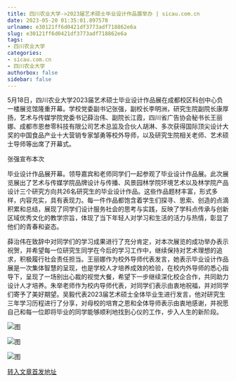 ```yaml
---
title: 四川农业大学->2023届艺术硕士毕业设计作品展举办 | sicau.com.cn
date: 2023-05-20 01:35:01.897578
urlname: e30121ff6d0421df3773adf718862e6a
slug: e30121ff6d0421df3773adf718862e6a
tags: 
- 四川农业大学
categories:
- sicau.com.cn
- 四川农业大学
authorbox: false
sidebar: false
---
```

5月18日，四川农业大学2023届艺术硕士毕业设计作品展在成都校区科创中心负一楼展览馆隆重开幕。学校党委副书记张强，副校长李明洲，研究生院副院长康厚扬，艺术与传媒学院党委书记薛治伟、副院长江霞，四川省广告协会秘书长王丽娜、成都市恩叁零科技有限公司艺术总监及合伙人胡淋、多次获得国际顶尖设计大奖的中国食品产业十大营销专家邹勇等校外导师，以及研究生院相关老师、艺术硕士导师等出席了开幕式。

张强宣布本次
<!--more-->
毕业设计作品展开幕。领导嘉宾和老师同学们一起参观了毕业设计作品展。此次展览展出了艺术与传媒学院品牌设计与传播、风景园林学院环境艺术以及林学院产品设计三个研究方向共26名研究生的毕业设计作品。这些作品题材丰富，形式多样，内容充实，具有表现力。每一件作品都饱含着学生们探寻、思索、创造的点滴积累和总结，展现了同学们设计服务社会的思考与实践，反映了学科点传承与创新区域优秀文化的教学宗旨，体现了当下年轻人对学习和生活的活力与热情，彰显了他们的青春和姿态。

薛治伟在致辞中对同学们的学习成果进行了充分肯定，对本次展览的成功举办表示祝贺，并希望每一位研究生同学在今后的学习工作中，继续保持对艺术理想的追求，积极履行社会责任担当。王丽娜作为校外导师代表发言，她表示毕业设计作品展是一次集体智慧的呈现，也是学校人才培养成效的检验，在校内外导师的悉心指导下，呈现了一场别出心裁的视觉大餐，希望下一步继续深化校企合作，共同助力设计人才培养。朱举老师作为校内导师代表，对同学们表示由衷地祝福，并对同学们寄予了美好期望。吴毅代表2023届艺术硕士全体毕业生进行发言，他对研究生三年学习历程进行了分享，对母校的培育之恩和全体导师表示由衷地感谢，并祝愿自己和每一位即将毕业的同学能够顺利地找到心仪的工作，步入人生的新阶段。

![图](https://news.sicau.edu.cn/__local/7/D4/57/395A73BECE02FBD5C29623C389B_0B18E2A1_7C7CC.jpg)

![图](https://news.sicau.edu.cn/__local/D/23/76/DEC9E90D9859F3E35135167AE33_30FE5446_5A037.jpg)

![图](https://news.sicau.edu.cn/__local/2/86/15/2739E5C8F6CB970FFCC608360CF_2DA9840E_7A928A.png)

[转入文章首发地址](https://news.sicau.edu.cn/info/1078/72280.htm)